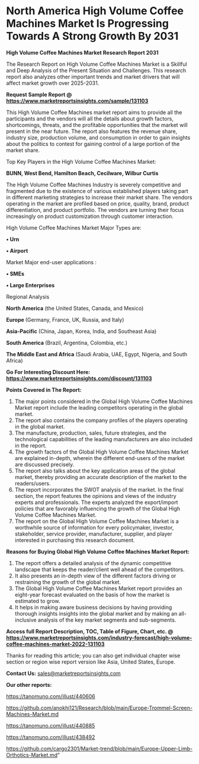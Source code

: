 # North America High Volume Coffee Machines Market Is Progressing Towards A Strong Growth By 2031

<strong>High Volume Coffee Machines Market Research Report 2031</strong>

The Research Report on High Volume Coffee Machines Market is a Skillful and Deep Analysis of the Present Situation and Challenges. This research report also analyzes other important trends and market drivers that will affect market growth over 2025-2031.

<strong>Request Sample Report @ <a href=https://www.marketreportsinsights.com/sample/131103>https://www.marketreportsinsights.com/sample/131103</a></strong>

This High Volume Coffee Machines market report aims to provide all the participants and the vendors will all the details about growth factors, shortcomings, threats, and the profitable opportunities that the market will present in the near future. The report also features the revenue share, industry size, production volume, and consumption in order to gain insights about the politics to contest for gaining control of a large portion of the market share.

Top Key Players in the High Volume Coffee Machines Market:

<strong>BUNN, West Bend, Hamilton Beach, Cecilware, Wilbur Curtis</strong>

The High Volume Coffee Machines Industry is severely competitive and fragmented due to the existence of various established players taking part in different marketing strategies to increase their market share. The vendors operating in the market are profiled based on price, quality, brand, product differentiation, and product portfolio. The vendors are turning their focus increasingly on product customization through customer interaction.

High Volume Coffee Machines Market Major Types are:

<strong>• Urn

• Airport</strong>

Market Major end-user applications :

<strong>• SMEs

• Large Enterprises</strong>

Regional Analysis

</u><strong><b>North America</b></strong> (the United States, Canada, and Mexico)

<strong><b>Europe </b></strong>(Germany, France, UK, Russia, and Italy)

<strong><b>Asia-Pacific</b></strong> (China, Japan, Korea, India, and Southeast Asia)

<strong><b>South America</b></strong> (Brazil, Argentina, Colombia, etc.)

<strong><b>The Middle East and Africa</b></strong> (Saudi Arabia, UAE, Egypt, Nigeria, and South Africa)

<strong>Go For Interesting Discount Here: <a href=https://www.marketreportsinsights.com/discount/131103>https://www.marketreportsinsights.com/discount/131103</a></strong>

<strong>Points Covered in The Report:</strong>
<ol>
  <li>The major points considered in the Global High Volume Coffee Machines Market report include the leading competitors operating in the global market.</li>
  <li>The report also contains the company profiles of the players operating in the global market.</li>
  <li>The manufacture, production, sales, future strategies, and the technological capabilities of the leading manufacturers are also included in the report.</li>
  <li>The growth factors of the Global High Volume Coffee Machines Market are explained in-depth, wherein the different end-users of the market are discussed precisely.</li>
  <li>The report also talks about the key application areas of the global market, thereby providing an accurate description of the market to the readers/users.</li>
  <li>The report incorporates the SWOT analysis of the market. In the final section, the report features the opinions and views of the industry experts and professionals. The experts analyzed the export/import policies that are favorably influencing the growth of the Global High Volume Coffee Machines Market.</li>
  <li>The report on the Global High Volume Coffee Machines Market is a worthwhile source of information for every policymaker, investor, stakeholder, service provider, manufacturer, supplier, and player interested in purchasing this research document.</li>
</ol>
<strong>Reasons for Buying Global High Volume Coffee Machines Market Report:</strong>

<ol>
  <li>The report offers a detailed analysis of the dynamic competitive landscape that keeps the reader/client well ahead of the competitors.</li>
  <li>It also presents an in-depth view of the different factors driving or restraining the growth of the global market.</li>
  <li>The Global High Volume Coffee Machines Market report provides an eight-year forecast evaluated on the basis of how the market is estimated to grow.</li>
  <li>It helps in making aware business decisions by having providing thorough insights insights into the global market and by making an all-inclusive analysis of the key market segments and sub-segments.</li>
</ol>
<strong>Access full Report Description, TOC, Table of Figure, Chart, etc. @ <a href=https://www.marketreportsinsights.com/industry-forecast/high-volume-coffee-machines-market-2022-131103>https://www.marketreportsinsights.com/industry-forecast/high-volume-coffee-machines-market-2022-131103</a></strong>


Thanks for reading this article; you can also get individual chapter wise section or region wise report version like Asia, United States, Europe.

<strong>Contact Us:</strong>
sales@marketreportsinsights.com

<strong>Our other reports:</strong>

<a href=https://tanomuno.com/illust/440606>https://tanomuno.com/illust/440606</a>

<a href=https://github.com/anokhi121/Research/blob/main/Europe-Trommel-Screen-Machines-Market.md>https://github.com/anokhi121/Research/blob/main/Europe-Trommel-Screen-Machines-Market.md</a>

<a href=https://tanomuno.com/illust/440885>https://tanomuno.com/illust/440885</a>

<a href=https://tanomuno.com/illust/438492>https://tanomuno.com/illust/438492</a>

<a href=https://github.com/cargo2301/Market-trend/blob/main/Europe-Upper-Limb-Orthotics-Market.md>https://github.com/cargo2301/Market-trend/blob/main/Europe-Upper-Limb-Orthotics-Market.md</a>"
